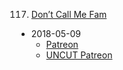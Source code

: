 117. [Don’t Call Me Fam](https://linuxgamecast.com/2018/05/lwdw-117-dont-call-me-fam/)
   * 2018-05-09
      * [Patreon](https://www.patreon.com/posts/linux-weekly-117-18710587)
      * [UNCUT Patreon](https://www.patreon.com/posts/lwdw-117-uncut-18710952)
